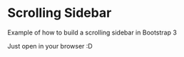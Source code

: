 # Scrolling Sidebar

Example of how to build a scrolling sidebar in Bootstrap 3

Just open in your browser :D
